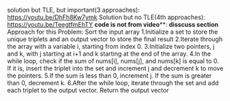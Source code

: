 solution but TLE, but important(3 approaches): https://youtu.be/DhFh8Kw7ymk
Solution but no TLE(4th approaches): https://youtu.be/TeegtfmEhTY
​
**code is not from video****: **disscuss section**
Approach for this Problem:
Sort the input array
1.Initialize a set to store the unique triplets and an output vector to store the final result
2.Iterate through the array with a variable i, starting from index 0.
3.Initialize two pointers, j and k, with j starting at i+1 and k starting at the end of the array.
4.In the while loop, check if the sum of nums[i], nums[j], and nums[k] is equal to 0. If it is, insert the triplet into the set and increment j and decrement k to move the pointers.
5.If the sum is less than 0, increment j. If the sum is greater than 0, decrement k.
6.After the while loop, iterate through the set and add each triplet to the output vector.
Return the output vector
​